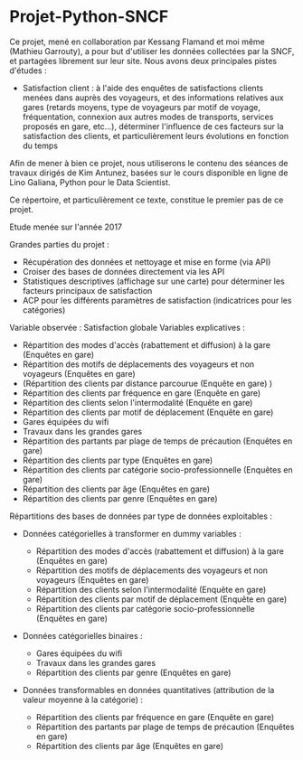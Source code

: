 # Projet-Python-SNCF
Ce projet, mené en collaboration par Kessang Flamand et moi même (Mathieu Garrouty), a pour but d'utiliser les données collectées par la SNCF, et partagées librement sur leur site. Nous avons deux principales pistes d'études : 
- Satisfaction client : à l'aide des enquêtes de satisfactions clients menées dans auprès des voyageurs, et des informations relatives aux gares (retards moyens, type de voyageurs par motif de voyage, fréquentation, connexion aux autres modes de transports, services proposés en gare, etc...), déterminer l'influence de ces facteurs sur la satisfaction des clients, et particulièrement leurs évolutions en fonction du temps 

Afin de mener à bien ce projet, nous utiliserons le contenu des séances de travaux dirigés de Kim Antunez, basées sur le cours disponible en ligne de Lino Galiana, Python pour le Data Scientist.

Ce répertoire, et particulièrement ce texte, constitue le premier pas de ce projet.

Etude menée sur l'année 2017

Grandes parties du projet :

- Récupération des données et nettoyage et mise en forme (via API) 
- Croiser des bases de données directement via les API 
- Statistiques descriptives (affichage sur une carte) pour déterminer les facteurs principaux de satisfaction
- ACP pour les différents paramètres de satisfaction (indicatrices pour les catégories)

Variable observée : Satisfaction globale
Variables explicatives : 
- Répartition des modes d'accès (rabattement et diffusion) à la gare (Enquêtes en gare)
- Répartition des motifs de déplacements des voyageurs et non voyageurs (Enquêtes en gare)
- (Répartition des clients par distance parcourue (Enquête en gare) )
- Répartition des clients par fréquence en gare (Enquête en gare)
- Répartition des clients selon l'intermodalité (Enquête en gare)
- Répartition des clients par motif de déplacement (Enquête en gare)
- Gares équipées du wifi
- Travaux dans les grandes gares
- Répartition des partants par plage de temps de précaution (Enquêtes en gare)
- Répartition des clients par type (Enquêtes en gare)
- Répartition des clients par catégorie socio-professionnelle (Enquêtes en gare)
- Répartition des clients par âge (Enquêtes en gare)
- Répartition des clients par genre (Enquêtes en gare)

Répartitions des bases de données par type de données exploitables :
- Données catégorielles à transformer en dummy variables :
    - Répartition des modes d'accès (rabattement et diffusion) à la gare (Enquêtes en gare)
    - Répartition des motifs de déplacements des voyageurs et non voyageurs (Enquêtes en gare)
    - Répartition des clients selon l'intermodalité (Enquête en gare)
    - Répartition des clients par motif de déplacement (Enquête en gare)
    - Répartition des clients par catégorie socio-professionnelle (Enquêtes en gare)
    
- Données catégorielles binaires :
    - Gares équipées du wifi
    - Travaux dans les grandes gares
    - Répartition des clients par genre (Enquêtes en gare)
    
- Données transformables en données quantitatives (attribution de la valeur moyenne à la catégorie) :
    - Répartition des clients par fréquence en gare (Enquête en gare)
    - Répartition des partants par plage de temps de précaution (Enquêtes en gare)
    - Répartition des clients par âge (Enquêtes en gare)


